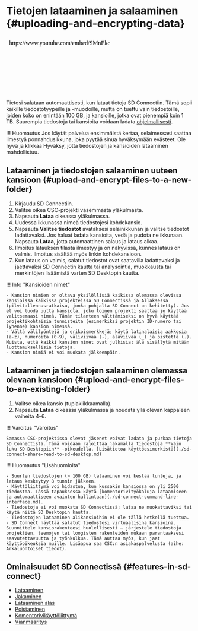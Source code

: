 
# Tietojen lataaminen ja salaaminen {#uploading-and-encrypting-data}

<iframe width="280" height="155" srcdoc="https://www.youtube.com/embed/SMnEkcS_HJw" title="YouTube video player" frameborder="0" allow="accelerometer; autoplay; clipboard-write; encrypted-media; gyroscope; picture-in-picture" allowfullscreen></iframe>

Tietosi salataan automaattisesti, kun lataat tietoja SD Connectiin. Tämä sopii kaikille tiedostotyypeille ja -muodoille, mutta on tuettu vain tiedostoille, joiden koko on enintään 100 GB, ja kansioille, jotka ovat pienempiä kuin 1 TB. Suurempia tiedostoja tai kansioita voidaan ladata [ohjelmallisesti](./sd-connect-command-line-interface.md).

!!! Huomautus
    Jos käytät palvelua ensimmäistä kertaa, selaimessasi saattaa ilmestyä ponnahdusikkuna, joka pyytää sinua hyväksymään evästeet. Ole hyvä ja klikkaa Hyväksy, jotta tiedostojen ja kansioiden lataaminen mahdollistuu.

## Lataaminen ja tiedostojen salaaminen uuteen kansioon {#upload-and-encrypt-files-to-a-new-folder}

1. Kirjaudu SD Connectiin.
2. Valitse oikea CSC-projekti vasemmasta yläkulmasta.
3. Napsauta **Lataa** oikeassa yläkulmassa.
4. Uudessa ikkunassa nimeä tiedostojesi kohdekansio.
5. Napsauta **Valitse tiedostot** avataksesi selainikkunan ja valitse tiedostot ladattavaksi. Jos haluat ladata kansioita, vedä ja pudota ne ikkunaan. Napsauta **Lataa**, jotta automaattinen salaus ja lataus alkaa.
6. Ilmoitus latauksen tilasta ilmestyy ja on näkyvissä, kunnes lataus on valmis. Ilmoitus sisältää myös linkin kohdekansioon.
7. Kun lataus on valmis, salatut tiedostot ovat saatavilla ladattavaksi ja jaettavaksi SD Connectin kautta tai analysointia, muokkausta tai merkintöjen lisäämistä varten SD Desktopin kautta.

!!! Info "Kansioiden nimet"

    - Kansion nimien on oltava yksilöllisiä kaikissa olemassa olevissa kansioissa kaikissa projekteissa SD Connectissä ja Allaksessa (pilvitallennusratkaisu, jonka pohjalta SD Connect on kehitetty). Jos et voi luoda uutta kansiota, joku toinen projekti saattaa jo käyttää valitsemaasi nimeä. Tämän tilanteen välttämiseksi on hyvä käyttää projektikohtaisia tunnisteita (esimerkiksi projektin ID-numero tai lyhenne) kansion nimessä.
    - Vältä välilyöntejä ja erikoismerkkejä; käytä latinalaisia aakkosia (a-z), numeroita (0-9), väliviivaa (-), alaviivaa (_) ja pistettä (.). Muista, että kaikki kansion nimet ovat julkisia; älä sisällytä mitään luottamuksellisia tietoja.
    - Kansion nimiä ei voi muokata jälkeenpäin.

## Lataaminen ja tiedostojen salaaminen olemassa olevaan kansioon {#upload-and-encrypt-files-to-an-existing-folder}

1. Valitse oikea kansio (tuplaklikkaamalla).
2. Napsauta **Lataa** oikeassa yläkulmassa ja noudata yllä olevan kappaleen vaiheita 4–6.

!!! Varoitus "Varoitus"

    Samassa CSC-projektissa olevat jäsenet voivat ladata ja purkaa tietoja SD Connectista. Tämä voidaan rajoittaa jakamalla tiedostoja **Vain luku SD Desktopiin** -oikeudella. [Lisätietoa käyttöesimerkistä](./sd-connect-share-read-to-sd-desktop.md)

!!! Huomautus "Lisähuomioita"

    - Suurten tiedostojen (> 100 GB) lataaminen voi kestää tunteja, ja lataus keskeytyy 8 tunnin jälkeen.
    - Käyttöliittymä voi hidastua, kun kussakin kansiossa on yli 2500 tiedostoa. Tässä tapauksessa käytä [komentorivityökaluja lataamiseen ja automaattiseen avainten hallintaan](./sd-connect-command-line-interface.md). 
    - Tiedostoja ei voi muokata SD Connectissä; lataa ne muokattaviksi tai käytä niitä SD Desktopin kautta.
    - Tiedostojen lataaminen alikansioihin ei ole tällä hetkellä tuettua.
    - SD Connect näyttää salatut tiedostosi virtuaalisina kansioina. Suunnittele kansiorakenteesi huolellisesti — järjestele tiedostoja projektien, teemojen tai loogisten rakenteiden mukaan parantaaksesi saavutettavuutta ja työnkulkua. Tämä auttaa myös, kun jaat käyttöoikeuksia muille. Lisäapua saa CSC:n asiakaspalvelusta (aihe: Arkaluontoiset tiedot).

## Ominaisuudet SD Connectissä {#features-in-sd-connect}

* [Lataaminen](./sd-connect-upload.md)
* [Jakaminen](./sd-connect-share.md)
* [Lataaminen alas](./sd-connect-download.md)
* [Poistaminen](./sd-connect-delete.md)
* [Komentorivikäyttöliittymä](./sd-connect-command-line-interface.md)
* [Vianmääritys](./sd-connect-troubleshooting.md)
